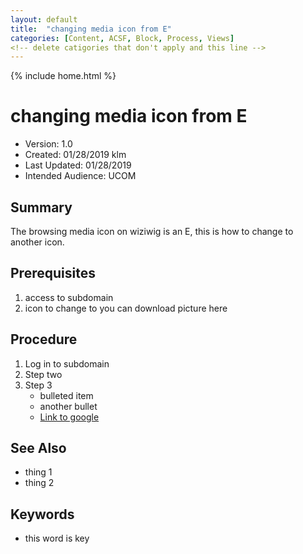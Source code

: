 ```yaml
---
layout: default
title:  "changing media icon from E"
categories: [Content, ACSF, Block, Process, Views] 
<!-- delete catigories that don't apply and this line -->
---
```

{% include home.html %}
# changing media icon from E
* Version: 1.0
* Created: 01/28/2019 klm
* Last Updated: 01/28/2019
* Intended Audience: UCOM

## Summary

The browsing media icon on wiziwig is an E, this is how to change to another icon.

## Prerequisites

 1. access to subdomain
 2. icon to change to you can download picture here


## Procedure

1. Log in to subdomain
2. Step two
3. Step 3
    * bulleted item
    * another bullet
    * [Link to google](http://www.google.com)

## See Also

* thing 1
* thing 2

## Keywords

* this word is key


